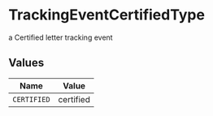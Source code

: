 # TrackingEventCertifiedType

a Certified letter tracking event


## Values

| Name        | Value       |
| ----------- | ----------- |
| `CERTIFIED` | certified   |